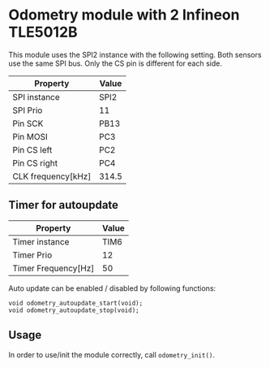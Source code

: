 # Odometry module with 2 Infineon TLE5012B

This module uses the SPI2 instance with the following setting. Both sensors use the same SPI bus. Only the CS pin is different for each side.

| Property | Value     |
| -------- | --------- |
| SPI instance | SPI2  |
| SPI Prio | 11  |
| Pin SCK  | PB13       |
| Pin MOSI | PC3       |
| Pin CS left  | PC2      |
| Pin CS right | PC4      |
| CLK frequency[kHz] | 314.5     |

## Timer for autoupdate

| Property | Value     |
| -------- | --------- |
| Timer instance | TIM6  |
| Timer Prio | 12  |
| Timer Frequency[Hz] | 50  |

Auto update can be enabled / disabled by following functions:

```
void odometry_autoupdate_start(void);
void odometry_autoupdate_stop(void);
```

## Usage

In order to use/init the module correctly, call `odometry_init()`.
